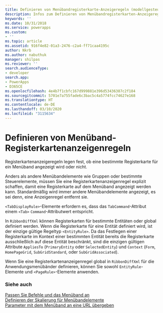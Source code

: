 ```yaml
---
title: Definieren von Menübandregisterkarte-Anzeigeregeln (modellgesteuerte Apps) | Microsoft Docs
description: Infos zum Definieren von Menübandregisterkarten-Anzeigeregeln.
keywords: ''
ms.date: 10/31/2018
ms.service: powerapps
ms.custom:
- ''
ms.topic: article
ms.assetid: 916f4e82-01a3-2476-c2a4-ff71caa4195c
author: Nkrb
ms.author: nabuthuk
manager: shilpas
ms.reviewer: ''
search.audienceType:
- developer
search.app:
- PowerApps
- D365CE
ms.openlocfilehash: 4e4b7f1cbfc167d999881e396d53436387c2f184
ms.sourcegitcommit: 5701e7a755fade6c3bac5c4a5774fcc74627e168
ms.translationtype: HT
ms.contentlocale: de-DE
ms.lasthandoff: 03/10/2020
ms.locfileid: "3115634"
---
```

# <a name="define-ribbon-tab-display-rules"></a>Definieren von Menüband-Registerkartenanzeigenregeln

<!-- https://docs.microsoft.com/dynamics365/customer-engagement/developer/customize-dev/define-ribbon-tab-display-rules -->

Registerkartenanzeigeregeln legen fest, ob eine bestimmte Registerkarte für ein Menüband angezeigt wird oder nicht.  
  
 Anders als andere Menübandelemente wie Gruppen oder bestimmte Steuerelemente, müssen Sie eine Registerkartenanzeigenregel explizit schaffen, damit eine Registerkarte auf dem Menüband angezeigt werden kann. Standardmäßig wird immer andere Menübandelemente angezeigt, es sei denn, eine Anzeigenregel entfernt sie.  
  
 `<TabDisplayRule>`-Elemente erfordern es, dass das `TabCommand`-Attribut einem `<Tab>` `Command`-Attributwert entspricht.  
  
 In `RibbonDiffXml` können Registerkarten für bestimmte Entitäten oder global definiert werden. Wenn die Registerkarte für eine Entität definiert wird, ist der einzige gültige Regeltyp `<EntityRule>`. Da das Festlegen einer Registerkarte im Kontext einer bestimmten Entität bereits die Registerkarte ausschließlich auf diese Entität beschränkt, sind die einzigen gültigen Attribute `AppliesTo` (`PrimaryEntity` oder `SelectedEntity`) und `Context` (`Form`, `HomePageGrid`, `SubGridStandard`, oder `SubGridAssociated`).  
  
 Wenn Sie eine Registerkartenanzeigenregel global in `RibbonDiffXml` für die Anwendungsmenübänder definieren, können Sie sowohl `EntityRule`-Elemente und `<PageRule>`-Elemente anwenden.  
  
### <a name="see-also"></a>Siehe auch  
 [Passen Sie Befehle und das Menüband an](customize-commands-ribbon.md)   
 [Definieren der Skalierung für Menübandelemente](define-scaling-ribbon-elements.md)   
 [Parameter mit dem Menüband an eine URL übergeben](pass-parameters-url-by-using-ribbon.md)